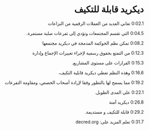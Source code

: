 <div dir="rtl">

# ديكريد قابلة للتكيف

0:02.1 تعاني العديد من العملات الرقمية من النزاعات

0:04.5 التي تقسم المجتمعات وتؤدي إلى تفرعات صلبة مستمرة.

0:08.2 تمكن نظم الحوكمة المدمجة في ديكريد مجتمعها

0:12.3 من التمتع بحقوق رسمية لإجراء تغييرات الإجماع وإدارة

0:15.3 القرارات على مستوى المشاريع.

0:16.6 وهذه النظم تعطي ديكريد قابلية التكيف،

0:19.2 مما يسمح لها بالتطور وفقا لإرادة أصحاب الحصص، ومقاومة التفرعات

0:22.1 على المدى الطويل.

0:26.8 ديكريد آمنة

0:29.2 قابلة للتكيف و مستديمة.

0:31.7 تعلم المزيد على: decred.org

</div>
